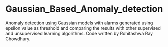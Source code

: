 # Gaussian_Based_Anomaly_detection
Anomaly detection using Gaussian models with alarms generated using epsilon value as threshold and comparing the results with other supervised and unsupervised learning algorithms.  Code written by Rohitashwa Ray Chowdhury.
